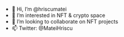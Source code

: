 - 👋 Hi, I’m @hriscumatei
- 👀 I’m interested in NFT & crypto space
- 💞️ I’m looking to collaborate on NFT projects
- 📫 Twitter: @MateiHriscu

<!---
hriscumatei/hriscumatei is a ✨ special ✨ repository because its `README.md` (this file) appears on your GitHub profile.
You can click the Preview link to take a look at your changes.
--->
